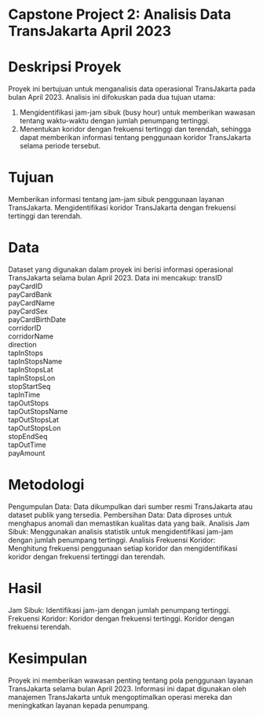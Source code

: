 # Capstone Project 2: Analisis Data TransJakarta April 2023
# Deskripsi Proyek
Proyek ini bertujuan untuk menganalisis data operasional TransJakarta pada bulan April 2023. Analisis ini difokuskan pada dua tujuan utama:

1. Mengidentifikasi jam-jam sibuk (busy hour) untuk memberikan wawasan tentang waktu-waktu dengan jumlah penumpang tertinggi.
2. Menentukan koridor dengan frekuensi tertinggi dan terendah, sehingga dapat memberikan informasi tentang penggunaan koridor TransJakarta selama periode tersebut.

# Tujuan
Memberikan informasi tentang jam-jam sibuk penggunaan layanan TransJakarta.
Mengidentifikasi koridor TransJakarta dengan frekuensi tertinggi dan terendah.

# Data
Dataset yang digunakan dalam proyek ini berisi informasi operasional TransJakarta selama bulan April 2023. Data ini mencakup:
transID   
payCardID        
payCardBank         
payCardName          
payCardSex          
payCardBirthDate     
corridorID         
corridorName      
direction          
tapInStops        
tapInStopsName         
tapInStopsLat         
tapInStopsLon        
stopStartSeq      
tapInTime             
tapOutStops         
tapOutStopsName     
tapOutStopsLat     
tapOutStopsLon     
stopEndSeq          
tapOutTime         
payAmount        

# Metodologi
Pengumpulan Data: Data dikumpulkan dari sumber resmi TransJakarta atau dataset publik yang tersedia.
Pembersihan Data: Data diproses untuk menghapus anomali dan memastikan kualitas data yang baik.
Analisis Jam Sibuk: Menggunakan analisis statistik untuk mengidentifikasi jam-jam dengan jumlah penumpang tertinggi.
Analisis Frekuensi Koridor: Menghitung frekuensi penggunaan setiap koridor dan mengidentifikasi koridor dengan frekuensi tertinggi dan terendah.

# Hasil
Jam Sibuk: Identifikasi jam-jam dengan jumlah penumpang tertinggi.
Frekuensi Koridor:
Koridor dengan frekuensi tertinggi.
Koridor dengan frekuensi terendah.

# Kesimpulan
Proyek ini memberikan wawasan penting tentang pola penggunaan layanan TransJakarta selama bulan April 2023. Informasi ini dapat digunakan oleh manajemen TransJakarta untuk mengoptimalkan operasi mereka dan meningkatkan layanan kepada penumpang.
